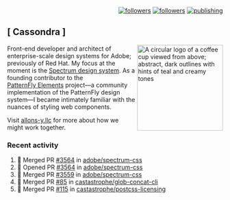 <p align="right"><a rel="me" href="https://front-end.social/@castastrophe">
    <img alt="followers" title="Follow me on Mastodon" src="https://img.shields.io/mastodon/follow/109297102751309835?domain=https%3A%2F%2Ffront-end.social&label=Follow&logo=mastodon&logoColor=white&style=for-the-badge&labelColor=008080&color=006969"/></a>
  <a href="https://codepen.io/castastrophe/">
    <img alt="followers" title="Follow me on CodePen" src="https://img.shields.io/badge/23-1?color=640464&labelColor=7c007c&style=for-the-badge&logo=codepen&label=Follow"/></a>
<a href="https://castastrophe.medium.com/">
    <img alt="publishing" title="View articles on Medium" src="https://img.shields.io/badge/107-1?color=666&labelColor=444&label=subscribe&logo=medium&logoColor=white&style=for-the-badge"/></a>
</p>

## [&nbsp;Cassondra&nbsp;]

<img align="right" src="https://github-production-user-asset-6210df.s3.amazonaws.com/1840295/253016758-ba468774-1cd3-42c2-8f43-947b5eeb5edf.png" height="200" alt="A circular logo of a coffee cup viewed from above; abstract, dark outlines with hints of teal and creamy tones">

Front-end developer and architect of enterprise-scale design systems for Adobe; previously of Red Hat. My focus at the moment is the [Spectrum design system](https://github.com/adobe/spectrum-css). As a founding contributor to the [PatternFly&nbsp;Elements](https://github.com/patternfly/patternfly-elements) project&mdash;a community implementation of the PatternFly design system&mdash;I became intimately familiar with the nuances of styling web components.

Visit [allons-y.llc](http://allons-y.llc/) for more about how we might work together.

### Recent activity

<!--START_SECTION:activity-->
1. 🎉 Merged PR [#3564](https://github.com/adobe/spectrum-css/pull/3564) in [adobe/spectrum-css](https://github.com/adobe/spectrum-css)
2. 💪 Opened PR [#3564](https://github.com/adobe/spectrum-css/pull/3564) in [adobe/spectrum-css](https://github.com/adobe/spectrum-css)
3. 🎉 Merged PR [#3559](https://github.com/adobe/spectrum-css/pull/3559) in [adobe/spectrum-css](https://github.com/adobe/spectrum-css)
4. 🎉 Merged PR [#85](https://github.com/castastrophe/glob-concat-cli/pull/85) in [castastrophe/glob-concat-cli](https://github.com/castastrophe/glob-concat-cli)
5. 🎉 Merged PR [#115](https://github.com/castastrophe/postcss-licensing/pull/115) in [castastrophe/postcss-licensing](https://github.com/castastrophe/postcss-licensing)
<!--END_SECTION:activity-->
